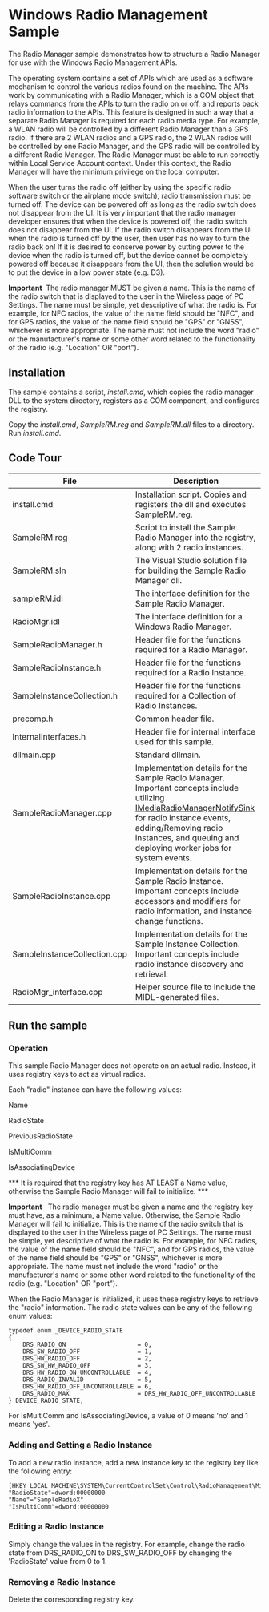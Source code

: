 Windows Radio Management Sample
===============================

The Radio Manager sample demonstrates how to structure a Radio Manager for use with the Windows Radio Management APIs.

The operating system contains a set of APIs which are used as a software mechanism to control the various radios found on the machine. The APIs work by communicating with a Radio Manager, which is a COM object that relays commands from the APIs to turn the radio on or off, and reports back radio information to the APIs. This feature is designed in such a way that a separate Radio Manager is required for each radio media type. For example, a WLAN radio will be controlled by a different Radio Manager than a GPS radio. If there are 2 WLAN radios and a GPS radio, the 2 WLAN radios will be controlled by one Radio Manager, and the GPS radio will be controlled by a different Radio Manager. The Radio Manager must be able to run correctly within Local Service Account context. Under this context, the Radio Manager will have the minimum privilege on the local computer.

When the user turns the radio off (either by using the specific radio software switch or the airplane mode switch), radio transmission must be turned off. The device can be powered off as long as the radio switch does not disappear from the UI. It is very important that the radio manager developer ensures that when the device is powered off, the radio switch does not disappear from the UI. If the radio switch disappears from the UI when the radio is turned off by the user, then user has no way to turn the radio back on! If it is desired to conserve power by cutting power to the device when the radio is turned off, but the device cannot be completely powered off because it disappears from the UI, then the solution would be to put the device in a low power state (e.g. D3).

**Important**  The radio manager MUST be given a name. This is the name of the radio switch that is displayed to the user in the Wireless page of PC Settings. The name must be simple, yet descriptive of what the radio is. For example, for NFC radios, the value of the name field should be "NFC", and for GPS radios, the value of the name field should be "GPS" or "GNSS", whichever is more appropriate. The name must not include the word "radio" or the manufacturer's name or some other word related to the functionality of the radio (e.g. "Location" OR "port").


Installation
------------

The sample contains a script, *install.cmd*, which copies the radio manager DLL to the system directory, registers as a COM component, and configures the registry.

Copy the *install.cmd*, *SampleRM.reg* and *SampleRM.dll* files to a directory. Run *install.cmd*.

Code Tour
---------

File | Description
-----|-----
install.cmd | Installation script. Copies and registers the dll and executes SampleRM.reg.
SampleRM.reg | Script to install the Sample Radio Manager into the registry, along with 2 radio instances.
SampleRM.sln | The Visual Studio solution file for building the Sample Radio Manager dll.
sampleRM.idl |The interface definition for the Sample Radio Manager.
RadioMgr.idl | The interface definition for a Windows Radio Manager.
SampleRadioManager.h | Header file for the functions required for a Radio Manager.
SampleRadioInstance.h | Header file for the functions required for a Radio Instance.
SampleInstanceCollection.h | Header file for the functions required for a Collection of Radio Instances.
precomp.h | Common header file.
InternalInterfaces.h | Header file for internal interface used for this sample.
dllmain.cpp | Standard dllmain.
SampleRadioManager.cpp | Implementation details for the Sample Radio Manager. Important concepts include utilizing [IMediaRadioManagerNotifySink](http://msdn.microsoft.com/en-us/library/windows/hardware/hh406534) for radio instance events, adding/Removing radio instances, and queuing and deploying worker jobs for system events.
SampleRadioInstance.cpp | Implementation details for the Sample Radio Instance. Important concepts include accessors and modifiers for radio information, and instance change functions.
SampleInstanceCollection.cpp | Implementation details for the Sample Instance Collection. Important concepts include radio instance discovery and retrieval.
RadioMgr\_interface.cpp | Helper source file to include the MIDL-generated files.

Run the sample
--------------

### Operation ###

This sample Radio Manager does not operate on an actual radio. Instead, it uses registry keys to act as virtual radios.

Each "radio" instance can have the following values:

Name

RadioState

PreviousRadioState

IsMultiComm

IsAssociatingDevice

\*\*\* It is required that the registry key has AT LEAST a Name value, otherwise the Sample Radio Manager will fail to initialize. \*\*\*

**Important**   The radio manager must be given a name and the registry key must have, as a minimum, a Name value. Otherwise, the Sample Radio Manager will fail to initialize. This is the name of the radio switch that is displayed to the user in the Wireless page of PC Settings. The name must be simple, yet descriptive of what the radio is. For example, for NFC radios, the value of the name field should be "NFC", and for GPS radios, the value of the name field should be "GPS" or "GNSS", whichever is more appropriate. The name must not include the word "radio" or the manufacturer's name or some other word related to the functionality of the radio (e.g. "Location" OR "port").

When the Radio Manager is initialized, it uses these registry keys to retrieve the "radio" information. The radio state values can be any of the following enum values:


```c_cpp
typedef enum _DEVICE_RADIO_STATE
{
    DRS_RADIO_ON                    = 0,
    DRS_SW_RADIO_OFF                = 1,
    DRS_HW_RADIO_OFF                = 2,
    DRS_SW_HW_RADIO_OFF             = 3,
    DRS_HW_RADIO_ON_UNCONTROLLABLE  = 4,
    DRS_RADIO_INVALID               = 5,
    DRS_HW_RADIO_OFF_UNCONTROLLABLE = 6,
    DRS_RADIO_MAX                   = DRS_HW_RADIO_OFF_UNCONTROLLABLE
} DEVICE_RADIO_STATE;
```

For IsMultiComm and IsAssociatingDevice, a value of 0 means 'no' and 1 means 'yes'.

### Adding and Setting a Radio Instance ###

To add a new radio instance, add a new instance key to the registry key like the following entry:

```
[HKEY_LOCAL_MACHINE\SYSTEM\CurrentControlSet\Control\RadioManagement\Misc\SampleRadioManager\SampleRadioX]
"RadioState"=dword:00000000
"Name"="SampleRadioX"
"IsMultiComm"=dword:00000000
```

### Editing a Radio Instance ###

Simply change the values in the registry. For example, change the radio state from DRS\_RADIO\_ON to DRS\_SW\_RADIO\_OFF by changing the 'RadioState' value from 0 to 1.

### Removing a Radio Instance ###

Delete the corresponding registry key.

